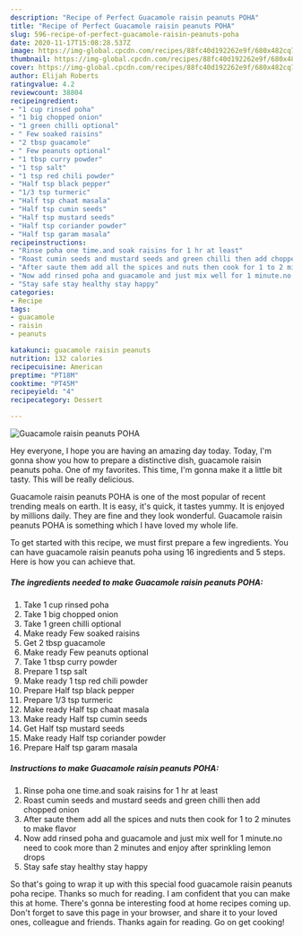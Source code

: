 ```yaml
---
description: "Recipe of Perfect Guacamole raisin peanuts POHA"
title: "Recipe of Perfect Guacamole raisin peanuts POHA"
slug: 596-recipe-of-perfect-guacamole-raisin-peanuts-poha
date: 2020-11-17T15:08:28.537Z
image: https://img-global.cpcdn.com/recipes/88fc40d192262e9f/680x482cq70/guacamole-raisin-peanuts-poha-recipe-main-photo.jpg
thumbnail: https://img-global.cpcdn.com/recipes/88fc40d192262e9f/680x482cq70/guacamole-raisin-peanuts-poha-recipe-main-photo.jpg
cover: https://img-global.cpcdn.com/recipes/88fc40d192262e9f/680x482cq70/guacamole-raisin-peanuts-poha-recipe-main-photo.jpg
author: Elijah Roberts
ratingvalue: 4.2
reviewcount: 38804
recipeingredient:
- "1 cup rinsed poha"
- "1 big chopped onion"
- "1 green chilli optional"
- " Few soaked raisins"
- "2 tbsp guacamole"
- " Few peanuts optional"
- "1 tbsp curry powder"
- "1 tsp salt"
- "1 tsp red chili powder"
- "Half tsp black pepper"
- "1/3 tsp turmeric"
- "Half tsp chaat masala"
- "Half tsp cumin seeds"
- "Half tsp mustard seeds"
- "Half tsp coriander powder"
- "Half tsp garam masala"
recipeinstructions:
- "Rinse poha one time.and soak raisins for 1 hr at least"
- "Roast cumin seeds and mustard seeds and green chilli then add chopped onion"
- "After saute them add all the spices and nuts then cook for 1 to 2 minutes to make flavor"
- "Now add rinsed poha and guacamole and just mix well for 1 minute.no need to cook more than 2 minutes and enjoy after sprinkling lemon drops"
- "Stay safe stay healthy stay happy"
categories:
- Recipe
tags:
- guacamole
- raisin
- peanuts

katakunci: guacamole raisin peanuts 
nutrition: 132 calories
recipecuisine: American
preptime: "PT18M"
cooktime: "PT45M"
recipeyield: "4"
recipecategory: Dessert

---
```



![Guacamole raisin peanuts POHA](https://img-global.cpcdn.com/recipes/88fc40d192262e9f/680x482cq70/guacamole-raisin-peanuts-poha-recipe-main-photo.jpg)

Hey everyone, I hope you are having an amazing day today. Today, I'm gonna show you how to prepare a distinctive dish, guacamole raisin peanuts poha. One of my favorites. This time, I'm gonna make it a little bit tasty. This will be really delicious.



Guacamole raisin peanuts POHA is one of the most popular of recent trending meals on earth. It is easy, it's quick, it tastes yummy. It is enjoyed by millions daily. They are fine and they look wonderful. Guacamole raisin peanuts POHA is something which I have loved my whole life.


To get started with this recipe, we must first prepare a few ingredients. You can have guacamole raisin peanuts poha using 16 ingredients and 5 steps. Here is how you can achieve that.

<!--inarticleads1-->

##### The ingredients needed to make Guacamole raisin peanuts POHA:

1. Take 1 cup rinsed poha
1. Take 1 big chopped onion
1. Take 1 green chilli optional
1. Make ready  Few soaked raisins
1. Get 2 tbsp guacamole
1. Make ready  Few peanuts optional
1. Take 1 tbsp curry powder
1. Prepare 1 tsp salt
1. Make ready 1 tsp red chili powder
1. Prepare Half tsp black pepper
1. Prepare 1/3 tsp turmeric
1. Make ready Half tsp chaat masala
1. Make ready Half tsp cumin seeds
1. Get Half tsp mustard seeds
1. Make ready Half tsp coriander powder
1. Prepare Half tsp garam masala




<!--inarticleads2-->

##### Instructions to make Guacamole raisin peanuts POHA:

1. Rinse poha one time.and soak raisins for 1 hr at least
1. Roast cumin seeds and mustard seeds and green chilli then add chopped onion
1. After saute them add all the spices and nuts then cook for 1 to 2 minutes to make flavor
1. Now add rinsed poha and guacamole and just mix well for 1 minute.no need to cook more than 2 minutes and enjoy after sprinkling lemon drops
1. Stay safe stay healthy stay happy




So that's going to wrap it up with this special food guacamole raisin peanuts poha recipe. Thanks so much for reading. I am confident that you can make this at home. There's gonna be interesting food at home recipes coming up. Don't forget to save this page in your browser, and share it to your loved ones, colleague and friends. Thanks again for reading. Go on get cooking!
